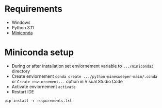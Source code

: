# Requirements
- Windows 
- Python 3.11
- [Miniconda](https://docs.anaconda.com/free/miniconda/index.html)
# Miniconda setup
- During or after installation set enviornement variable to `.../miniconda3` directory
- Create enviornement `conda create .../python-minesweeper-main/.conda` or `Create enviornement...` option in Visual Studio Code
- Activate enviornement `activate`
- Restart IDE

`pip install -r requirements.txt`
